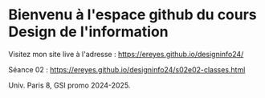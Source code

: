# Bienvenu à l'espace github du cours Design de l'information

Visitez mon site live à l'adresse :
https://ereyes.github.io/designinfo24/

Séance 02 :
https://ereyes.github.io/designinfo24/s02e02-classes.html

Univ. Paris 8, GSI promo 2024-2025.
 
